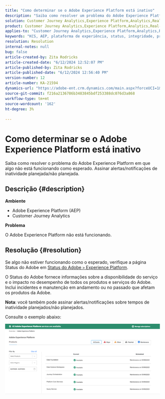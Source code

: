 ```yaml
---
title: "Como determinar se o Adobe Experience Platform está inativo"
description: "Saiba como resolver um problema do Adobe Experience Platform em que algo não está funcionando como esperado. Assinar alertas/notificações de inatividade planejada/não planejada"
solution: Customer Journey Analytics,Experience Platform,Analytics,Real-Time Customer Data Platform
product: Customer Journey Analytics,Experience Platform,Analytics,Real-Time Customer Data Platform
applies-to: "Customer Journey Analytics,Experience Platform,Analytics,Real-Time Customer Data Platform"
keywords: "KCS, AEP, plataforma de experiência, status, integridade, problema, interrupção, Customer Journey Analytics, plataforma de experiência inativa"
resolution: Resolution
internal-notes: null
bug: false
article-created-by: Zita Rodricks
article-created-date: "6/12/2024 12:52:07 PM"
article-published-by: Zita Rodricks
article-published-date: "6/12/2024 12:56:40 PM"
version-number: 12
article-number: KA-21594
dynamics-url: "https://adobe-ent.crm.dynamics.com/main.aspx?forceUCI=1&pagetype=entityrecord&etn=knowledgearticle&id=9ea15e8e-ba28-ef11-840b-000d3a372703"
source-git-commit: f216a2136786b3483845bdf253388dc076d3a868
workflow-type: tm+mt
source-wordcount: '162'
ht-degree: 3%

---
```


# Como determinar se o Adobe Experience Platform está inativo


Saiba como resolver o problema do Adobe Experience Platform em que algo não está funcionando como esperado. Assinar alertas/notificações de inatividade planejada/não planejada.

## Descrição {#description}


<b>Ambiente</b>

- Adobe Experience Platform (AEP)
- Customer Journey Analytics


<b>Problema</b>

O Adobe Experience Platform não está funcionando.


## Resolução {#resolution}


Se algo não estiver funcionando como o esperado, verifique a página Status do Adobe em [Status do Adobe `>`  Experience Platform](https://status.adobe.com/cloud/experience_platform#/).

O Status do Adobe fornece informações sobre a disponibilidade do serviço e o impacto no desempenho de todos os produtos e serviços do Adobe. Inclui incidentes e manutenção em andamento ou no passado que afetam os produtos da Adobe.

<b>Nota</b>: você também pode assinar alertas/notificações sobre tempos de inatividade planejados/não planejados.

Consulte o exemplo abaixo:

![](assets/dc4ebf6a-94b6-ed11-83fe-6045bd006a22.png)
